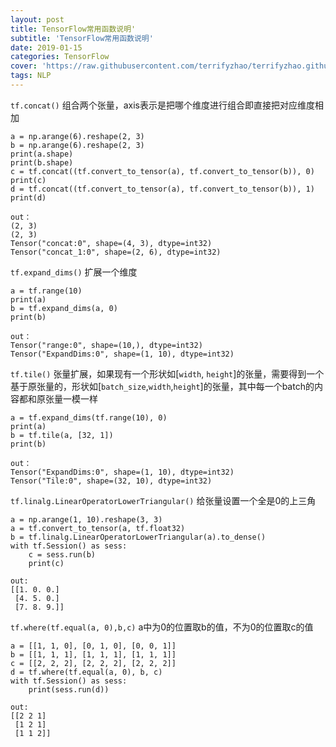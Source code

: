 ```yaml
---
layout: post
title: TensorFlow常用函数说明'
subtitle: 'TensorFlow常用函数说明'
date: 2019-01-15
categories: TensorFlow
cover: 'https://raw.githubusercontent.com/terrifyzhao/terrifyzhao.github.io/master/assets/img/2019-01-11-Transformer%E6%BA%90%E7%A0%81%E8%A7%A3%E8%AF%BB/cover.jpg'
tags: NLP
---
```


`tf.concat()`
组合两个张量，axis表示是把哪个维度进行组合即直接把对应维度相加

```
a = np.arange(6).reshape(2, 3)
b = np.arange(6).reshape(2, 3)
print(a.shape)
print(b.shape)
c = tf.concat((tf.convert_to_tensor(a), tf.convert_to_tensor(b)), 0)
print(c)
d = tf.concat((tf.convert_to_tensor(a), tf.convert_to_tensor(b)), 1)
print(d)

out：
(2, 3)
(2, 3)
Tensor("concat:0", shape=(4, 3), dtype=int32)
Tensor("concat_1:0", shape=(2, 6), dtype=int32)
```

`tf.expand_dims()`
扩展一个维度

```
a = tf.range(10)
print(a)
b = tf.expand_dims(a, 0)
print(b)

out：
Tensor("range:0", shape=(10,), dtype=int32)
Tensor("ExpandDims:0", shape=(1, 10), dtype=int32)
```



`tf.tile()`
张量扩展，如果现有一个形状如[`width`, `height`]的张量，需要得到一个基于原张量的，形状如[`batch_size`,`width`,`height`]的张量，其中每一个batch的内容都和原张量一模一样
```
a = tf.expand_dims(tf.range(10), 0)
print(a)
b = tf.tile(a, [32, 1])
print(b)

out：
Tensor("ExpandDims:0", shape=(1, 10), dtype=int32)
Tensor("Tile:0", shape=(32, 10), dtype=int32)
```

`tf.linalg.LinearOperatorLowerTriangular()`
给张量设置一个全是0的上三角
```
a = np.arange(1, 10).reshape(3, 3)
a = tf.convert_to_tensor(a, tf.float32)
b = tf.linalg.LinearOperatorLowerTriangular(a).to_dense()
with tf.Session() as sess:
    c = sess.run(b)
    print(c)

out:
[[1. 0. 0.]
 [4. 5. 0.]
 [7. 8. 9.]]
```

`tf.where(tf.equal(a, 0),b,c)`
a中为0的位置取b的值，不为0的位置取c的值
```
a = [[1, 1, 0], [0, 1, 0], [0, 0, 1]]
b = [[1, 1, 1], [1, 1, 1], [1, 1, 1]]
c = [[2, 2, 2], [2, 2, 2], [2, 2, 2]]
d = tf.where(tf.equal(a, 0), b, c)
with tf.Session() as sess:
    print(sess.run(d))

out:
[[2 2 1]
 [1 2 1]
 [1 1 2]]
```


